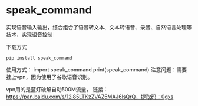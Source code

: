 # speak_command

实现语音输入输出，综合组合了语音转文本、文本转语音、录音、自然语言处理等技术，实现语音控制

下载方式
  
    pip install speak_command
  
使用方式：
    import speak_command
    print(speak_command)
注意问题：需要挂上vpn，因为使用了谷歌语音识别。

vpn用的是蓝灯破解自动500M流量，
  链接：https://pan.baidu.com/s/12i85LTKzZVAZ5MAJ6lsQrQ，提取码：0gxs


  

